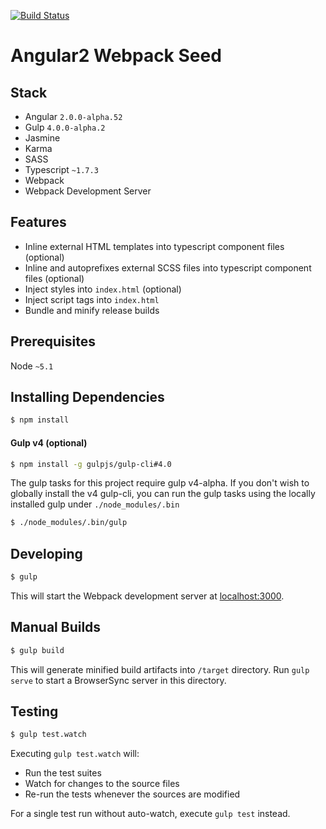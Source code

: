 [![Build Status](https://travis-ci.org/r-park/angular2-webpack-seed.svg?branch=master)](https://travis-ci.org/r-park/angular2-webpack-seed)


# Angular2 Webpack Seed

## Stack
- Angular `2.0.0-alpha.52`
- Gulp `4.0.0-alpha.2`
- Jasmine
- Karma
- SASS
- Typescript `~1.7.3`
- Webpack
- Webpack Development Server


## Features
- Inline external HTML templates into typescript component files (optional)
- Inline and autoprefixes external SCSS files into typescript component files (optional)
- Inject styles into `index.html` (optional)
- Inject script tags into `index.html`
- Bundle and minify release builds


## Prerequisites
Node `~5.1`


## Installing Dependencies
```bash
$ npm install
```


#### Gulp v4 (optional)
```bash
$ npm install -g gulpjs/gulp-cli#4.0
```
The gulp tasks for this project require gulp v4-alpha. If you don't wish to globally install the v4 gulp-cli, you can run the gulp tasks using the locally installed gulp under `./node_modules/.bin`
```bash
$ ./node_modules/.bin/gulp
```


## Developing
```bash
$ gulp
```
This will start the Webpack development server at <a href="http://localhost:3000" target="_blank">localhost:3000</a>.


## Manual Builds
```bash
$ gulp build
```
This will generate minified build artifacts into `/target` directory. Run `gulp serve` to start a BrowserSync server in this directory.


## Testing
```bash
$ gulp test.watch
```
Executing `gulp test.watch` will:
- Run the test suites
- Watch for changes to the source files
- Re-run the tests whenever the sources are modified

For a single test run without auto-watch, execute `gulp test` instead.
